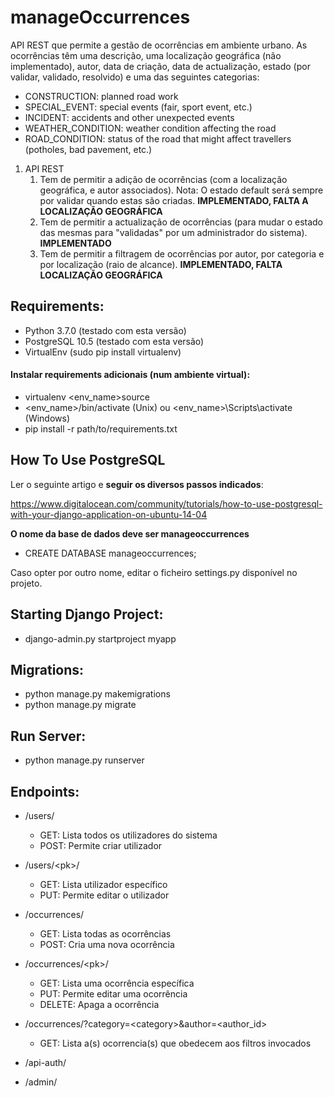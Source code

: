 # manageOccurrences
API REST que permite a gestão de ocorrências em ambiente urbano. As ocorrências têm uma descrição, uma localização geográfica (não implementado), autor, data de criação, data de actualização, estado (por validar, validado, resolvido) e uma das seguintes categorias:
* CONSTRUCTION: planned road work
* SPECIAL_EVENT: special events (fair, sport event, etc.)
* INCIDENT: accidents and other unexpected events
* WEATHER_CONDITION: weather condition affecting the road
* ROAD_CONDITION: status of the road that might affect travellers (potholes, bad pavement, etc.)

1. API REST
    1. Tem de permitir a adição de ocorrências (com a localização geográfica, e autor associados). Nota: O estado default será sempre por validar quando estas são criadas. **IMPLEMENTADO, FALTA A LOCALIZAÇÃO GEOGRÁFICA**
    2. Tem de permitir a actualização de ocorrências (para mudar o estado das mesmas para "validadas" por um administrador do sistema). **IMPLEMENTADO**
    3. Tem de permitir a filtragem de ocorrências por autor, por categoria e por localização (raio de alcance). **IMPLEMENTADO, FALTA LOCALIZAÇÃO GEOGRÁFICA**

## Requirements:
   * Python 3.7.0 (testado com esta versão)
   * PostgreSQL 10.5 (testado com esta versão)
   * VirtualEnv (sudo pip install virtualenv)

#### Instalar requirements adicionais (num ambiente virtual):
   * virtualenv <env_name>source 
   * <env_name>/bin/activate (Unix) ou <env_name>\Scripts\activate (Windows)
   * pip install -r path/to/requirements.txt
   
## How To Use PostgreSQL
Ler o seguinte artigo e **seguir os diversos passos indicados**:

https://www.digitalocean.com/community/tutorials/how-to-use-postgresql-with-your-django-application-on-ubuntu-14-04

**O nome da base de dados deve ser manageoccurrences**
 * CREATE DATABASE manageoccurrences;
 
 Caso opter por outro nome, editar o ficheiro settings.py disponível no projeto.

## Starting Django Project:
 * django-admin.py startproject myapp

## Migrations:
 
 * python manage.py makemigrations
 * python manage.py migrate
 
## Run Server:
 
 * python manage.py runserver
 
## Endpoints:
 
 * /users/
   * GET: Lista todos os utilizadores do sistema
   * POST: Permite criar utilizador
  
 * /users/\<pk\>/ 
   * GET: Lista utilizador específico
   * PUT: Permite editar o utilizador
  
 * /occurrences/
   * GET: Lista todas as ocorrências
   * POST: Cria uma nova ocorrência
  
 * /occurrences/\<pk\>/
   * GET: Lista uma ocorrência específica
   * PUT: Permite editar uma ocorrência
   * DELETE: Apaga a ocorrência
  
 * /occurrences/?category=\<category\>&author=\<author_id\>
   * GET: Lista a(s) ocorrencia(s) que obedecem aos filtros invocados
  
 * /api-auth/
  
 * /admin/
 
